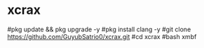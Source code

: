 # xcrax
#pkg update && pkg upgrade -y
#pkg install clang -y
#git clone https://github.com/GuyubSatrio0/xcrax.git
#cd xcrax
#bash xmbf
